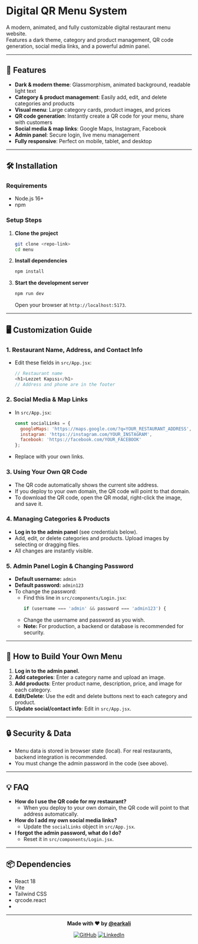 # Digital QR Menu System

A modern, animated, and fully customizable digital restaurant menu website.  
Features a dark theme, category and product management, QR code generation, social media links, and a powerful admin panel.

---

## 🚀 Features

- **Dark & modern theme**: Glassmorphism, animated background, readable light text
- **Category & product management**: Easily add, edit, and delete categories and products
- **Visual menu**: Large category cards, product images, and prices
- **QR code generation**: Instantly create a QR code for your menu, share with customers
- **Social media & map links**: Google Maps, Instagram, Facebook
- **Admin panel**: Secure login, live menu management
- **Fully responsive**: Perfect on mobile, tablet, and desktop

---

## 🛠️ Installation

### Requirements

- Node.js 16+
- npm

### Setup Steps

1. **Clone the project**
   ```bash
   git clone <repo-link>
   cd menu
   ```

2. **Install dependencies**
   ```bash
   npm install
   ```

3. **Start the development server**
   ```bash
   npm run dev
   ```
   Open your browser at `http://localhost:5173`.

---

## 🖥️ Customization Guide

### 1. **Restaurant Name, Address, and Contact Info**
- Edit these fields in `src/App.jsx`:
  ```js
  // Restaurant name
  <h1>Lezzet Kapısı</h1>
  // Address and phone are in the footer
  ```

### 2. **Social Media & Map Links**
- In `src/App.jsx`:
  ```js
  const socialLinks = {
    googleMaps: 'https://maps.google.com/?q=YOUR_RESTAURANT_ADDRESS',
    instagram: 'https://instagram.com/YOUR_INSTAGRAM',
    facebook: 'https://facebook.com/YOUR_FACEBOOK'
  };
  ```
- Replace with your own links.

### 3. **Using Your Own QR Code**
- The QR code automatically shows the current site address.
- If you deploy to your own domain, the QR code will point to that domain.
- To download the QR code, open the QR modal, right-click the image, and save it.

### 4. **Managing Categories & Products**
- **Log in to the admin panel** (see credentials below).
- Add, edit, or delete categories and products. Upload images by selecting or dragging files.
- All changes are instantly visible.

### 5. **Admin Panel Login & Changing Password**
- **Default username:** `admin`
- **Default password:** `admin123`
- To change the password:
  - Find this line in `src/components/Login.jsx`:
    ```js
    if (username === 'admin' && password === 'admin123') {
    ```
  - Change the username and password as you wish.
  - **Note:** For production, a backend or database is recommended for security.

---

## 🧩 How to Build Your Own Menu

1. **Log in to the admin panel.**
2. **Add categories**: Enter a category name and upload an image.
3. **Add products**: Enter product name, description, price, and image for each category.
4. **Edit/Delete**: Use the edit and delete buttons next to each category and product.
5. **Update social/contact info**: Edit in `src/App.jsx`.

---

## 🔒 Security & Data

- Menu data is stored in browser state (local). For real restaurants, backend integration is recommended.
- You must change the admin password in the code (see above).

---

## 💡 FAQ

- **How do I use the QR code for my restaurant?**
  - When you deploy to your own domain, the QR code will point to that address automatically.
- **How do I add my own social media links?**
  - Update the `socialLinks` object in `src/App.jsx`.
- **I forgot the admin password, what do I do?**
  - Reset it in `src/components/Login.jsx`.

---

## 📦 Dependencies

- React 18
- Vite
- Tailwind CSS
- qrcode.react
- 
---

<div align="center">

**Made with ❤️ by [@earkali](https://github.com/earkali)**

[![GitHub](https://img.shields.io/badge/GitHub-100000?style=for-the-badge&logo=github&logoColor=white)](https://github.com/earkali)
[![LinkedIn](https://img.shields.io/badge/LinkedIn-0077B5?style=for-the-badge&logo=linkedin&logoColor=white)](https://linkedin.com/in/earkali)

</div> 
